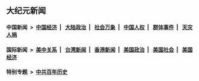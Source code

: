 ## 大纪元新闻

#### 中国新闻 &nbsp;>&nbsp; [中国经济](indexes/ncid283/README.md?11202045) &nbsp;| &nbsp; [大陆政治](indexes/ncid277/README.md?11202045) &nbsp;| &nbsp; [社会万象](indexes/ncid282/README.md?11202045) &nbsp;| &nbsp; [中国人权](indexes/ncid278/README.md?11202045) &nbsp;| &nbsp; [群体事件](indexes/ncid279/README.md?11202045) &nbsp;| &nbsp; [天灾人祸](indexes/ncid280/README.md?11202045)

#### 国际新闻 &nbsp;>&nbsp; [美中关系](indexes/nf1412576/README.md?11202045) &nbsp;| &nbsp; [台湾新闻](indexes/ncid1349361/README.md?11202045) &nbsp;| &nbsp; [香港新闻](indexes/ncid1349362/README.md?11202045) &nbsp;| &nbsp; [美国政治](indexes/ncid1078159/README.md?11202045) &nbsp;| &nbsp; [美国社会](indexes/ncid1078160/README.md?11202045) &nbsp;| &nbsp; [美国经济](indexes/ncid1078158/README.md?11202045)

#### 特别专题 &nbsp;>&nbsp; [中共百年历史](https://github.com/epoch-news/epoch-special/blob/master/README.md?11202045)  
